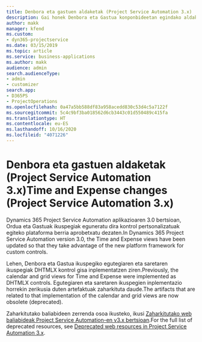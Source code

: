```yaml
---
title: Denbora eta gastuen aldaketak (Project Service Automation 3.x)
description: Gai honek Denbora eta Gastua konponbideetan egindako aldaketen inguruko informazioa ematen du.
author: makk
manager: kfend
ms.custom:
- dyn365-projectservice
ms.date: 03/15/2019
ms.topic: article
ms.service: business-applications
ms.author: makk
audience: admin
search.audienceType:
- admin
- customizer
search.app:
- D365PS
- ProjectOperations
ms.openlocfilehash: 0a47a5bb588df83a958acedd830c53d4c5a7122f
ms.sourcegitcommit: 5c4c9bf3ba018562d6cb3443c01d550489c415fa
ms.translationtype: HT
ms.contentlocale: eu-ES
ms.lasthandoff: 10/16/2020
ms.locfileid: "4071226"
---
```

# <a name="time-and-expense-changes-project-service-automation-3x"></a><span data-ttu-id="1fc0f-103">Denbora eta gastuen aldaketak (Project Service Automation 3.x)</span><span class="sxs-lookup"><span data-stu-id="1fc0f-103">Time and Expense changes (Project Service Automation 3.x)</span></span>

<span data-ttu-id="1fc0f-104">Dynamics 365 Project Service Automation aplikazioaren 3.0 bertsioan, Ordua eta Gastuak ikuspegiak eguneratu dira kontrol pertsonalizatuak egiteko plataforma berria aprobetxatu dezaten.</span><span class="sxs-lookup"><span data-stu-id="1fc0f-104">In Dynamics 365 Project Service Automation version 3.0, the Time and Expense views have been updated so that they take advantage of the new platform framework for custom controls.</span></span>

<span data-ttu-id="1fc0f-105">Lehen, Denbora eta Gastua ikuspegiko egutegiaren eta saretaren ikuspegiak DHTMLX kontrol gisa inplementatzen ziren.</span><span class="sxs-lookup"><span data-stu-id="1fc0f-105">Previously, the calendar and grid views for Time and Expense were implemented as DHTMLX controls.</span></span> <span data-ttu-id="1fc0f-106">Egutegiaren eta saretaren ikuspegien inplementazio horrekin zerikusia duten artefaktuak zaharkituta daude.</span><span class="sxs-lookup"><span data-stu-id="1fc0f-106">The artifacts that are related to that implementation of the calendar and grid views are now obsolete (deprecated).</span></span>

<span data-ttu-id="1fc0f-107">Zaharkitutako baliabideen zerrenda osoa ikusteko, ikusi [Zaharkitutako web baliabideak Project Service Automation-en v3.x bertsioan](web-resources-deprecated-v3.x.md).</span><span class="sxs-lookup"><span data-stu-id="1fc0f-107">For the full list of deprecated resources, see [Deprecated web resources in Project Service Automation 3.x](web-resources-deprecated-v3.x.md).</span></span>
